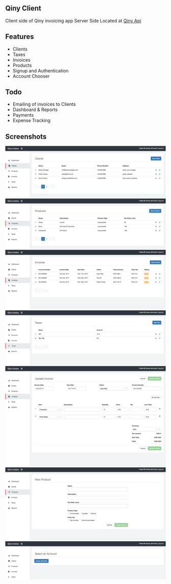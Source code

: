 ## Qiny Client
Client side of Qiny invoicing app
Server Side Located at [Qiny Api](https://github.com/selasiehanson/qiny_api) 

## Features
* Clients
* Taxes
* Invoices
* Products
* Signup and Authentication
* Account Chooser

## Todo
* Emailing of invoices to Clients
* Dashboard & Reports
* Payments
* Expense Tracking

## Screenshots
![1](https://github.com/selasiehanson/qiny_client/blob/master/sc_1.png)
![2](https://github.com/selasiehanson/qiny_client/blob/master/sc_3.png)
![3](https://github.com/selasiehanson/qiny_client/blob/master/sc_4.png)
![4](https://github.com/selasiehanson/qiny_client/blob/master/sc_5.png)
![5](https://github.com/selasiehanson/qiny_client/blob/master/sc_6.png)
![6](https://github.com/selasiehanson/qiny_client/blob/master/sc_7.png)
![7](https://github.com/selasiehanson/qiny_client/blob/master/sc_8.png)


